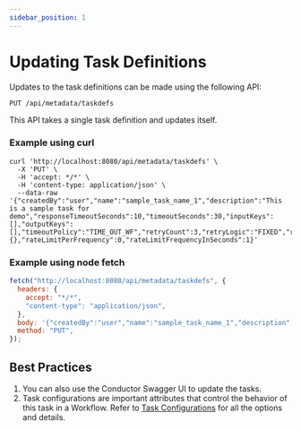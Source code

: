 ```yaml
---
sidebar_position: 1
---
```


# Updating Task Definitions

Updates to the task definitions can be made using the following API:

```http request
PUT /api/metadata/taskdefs
```

This API takes a single task definition and updates itself.

### Example using curl

```shell
curl 'http://localhost:8080/api/metadata/taskdefs' \
  -X 'PUT' \
  -H 'accept: */*' \
  -H 'content-type: application/json' \
  --data-raw '{"createdBy":"user","name":"sample_task_name_1","description":"This is a sample task for demo","responseTimeoutSeconds":10,"timeoutSeconds":30,"inputKeys":[],"outputKeys":[],"timeoutPolicy":"TIME_OUT_WF","retryCount":3,"retryLogic":"FIXED","retryDelaySeconds":5,"inputTemplate":{},"rateLimitPerFrequency":0,"rateLimitFrequencyInSeconds":1}'
```

### Example using node fetch

```javascript
fetch("http://localhost:8080/api/metadata/taskdefs", {
  headers: {
    accept: "*/*",
    "content-type": "application/json",
  },
  body: '{"createdBy":"user","name":"sample_task_name_1","description":"This is a sample task for demo","responseTimeoutSeconds":10,"timeoutSeconds":30,"inputKeys":[],"outputKeys":[],"timeoutPolicy":"TIME_OUT_WF","retryCount":3,"retryLogic":"FIXED","retryDelaySeconds":5,"inputTemplate":{},"rateLimitPerFrequency":0,"rateLimitFrequencyInSeconds":1}',
  method: "PUT",
});
```

## Best Practices

1. You can also use the Conductor Swagger UI to update the tasks.
2. Task configurations are important attributes that control the behavior of this task in a Workflow. Refer to [Task Configurations](https://orkes.io/content/docs/how-tos/Tasks/task-configurations) for all the options and details.
